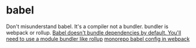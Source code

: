 # babel

Don't misunderstand babel. It's a compiler not a bundler. bundler is webpack or rollup.
[Babel doesn't bundle dependencies by default. You'll need to use a module bundler like rollup](https://stackoverflow.com/questions/39471896/how-to-compile-all-included-files-into-one-using-babel)
[monorepo babel config in webpack](https://juejin.im/post/5d2d3f2be51d454fbe24a734)